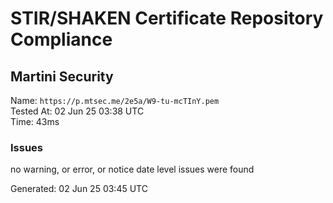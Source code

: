 # STIR/SHAKEN Certificate Repository Compliance

## Martini Security

Name: `https://p.mtsec.me/2e5a/W9-tu-mcTInY.pem`\
Tested At: 02 Jun 25 03:38 UTC\
Time: 43ms

### Issues

no warning, or error, or notice date level issues were found

Generated: 02 Jun 25 03:45 UTC
